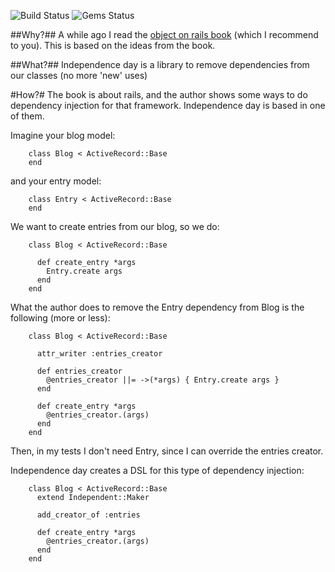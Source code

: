 ![Build Status](https://secure.travis-ci.org/plagelao/independence-day.png?branch=master) ![Gems Status](https://gemnasium.com/plagelao/independence-day)

##Why?##
A while ago I read the [object on rails book][1] (which I recommend to you).
This is based on the ideas from the book.

##What?##
Independence day is a library to remove dependencies from our classes (no more 'new' uses)

#How?#
The book is about rails, and the author shows some ways to do dependency injection for that framework. Independence day is based in one of them.

Imagine your blog model:

        class Blog < ActiveRecord::Base
        end

and your entry model:

        class Entry < ActiveRecord::Base
        end

We want to create entries from our blog, so we do:

        class Blog < ActiveRecord::Base

          def create_entry *args
            Entry.create args
          end
        end

What the author does to remove the Entry dependency from Blog is the following (more or less):

        class Blog < ActiveRecord::Base

          attr_writer :entries_creator

          def entries_creator
            @entries_creator ||= ->(*args) { Entry.create args }
          end

          def create_entry *args
            @entries_creator.(args)
          end
        end

Then, in my tests I don't need Entry, since I can override the entries creator.

Independence day creates a DSL for this type of dependency injection:

        class Blog < ActiveRecord::Base
          extend Independent::Maker

          add_creator_of :entries

          def create_entry *args
            @entries_creator.(args)
          end
        end

[1]: http://devblog.avdi.org/2011/11/15/early-access-beta-of-objects-on-rails-now-available-2/ "Objects on rails by Avdi Grimm"
